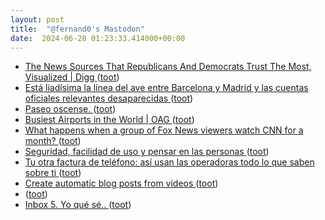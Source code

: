 ```yaml
---
layout: post
title:  "@fernand0's Mastodon"
date:  2024-06-28 01:23:33.414000+00:00
---
```

*  [The News Sources That Republicans And Democrats Trust The Most, Visualized \| Digg ](https://digg.com/above-the-fold/link/usa-democrats-and-republican-difference-in-news-source-and-trust-poll-yougov-economist-CxPpgzyW8) ([toot](https://mastodon.social/@fernand0/112691630139590035))
*  [Está liadísima la línea del ave entre Barcelona y Madrid y las cuentas oficiales relevantes desaparecidas ](https://mastodon.social/@fernand0/112690073018182169) ([toot](https://mastodon.social/@fernand0/112690073018182169))
*  [Paseo oscense. ](https://avecesunafoto.wordpress.com/2024/06/27/paseo-oscense) ([toot](https://mastodon.social/@fernand0/112689752022296537))
*  [Busiest Airports in the World \| OAG ](https://www.oag.com/busiest-airports-worl) ([toot](https://mastodon.social/@fernand0/112689714876801487))
*  [What happens when a group of Fox News viewers watch CNN for a month? ](https://www.theguardian.com/media/2022/apr/11/fox-news-viewers-watch-cnn-stud) ([toot](https://mastodon.social/@fernand0/112689610740957615))
*  [Seguridad, facilidad de uso y pensar en las personas ](http://fernand0.github.io//ciberseguridad-usabilidad-economia) ([toot](https://mastodon.social/@fernand0/112689431974178156))
*  [Tu otra factura de teléfono: así usan las operadoras todo lo que saben sobre ti ](https://www.elconfidencial.com/tecnologia/2022-04-08/datos-personales-operadores-fibras-movil_3405245) ([toot](https://mastodon.social/@fernand0/112689274919458457))
*  [Create automatic blog posts from videos ](https://dev.to/karinakato/create-automatic-blog-posts-from-videos-1c6) ([toot](https://mastodon.social/@fernand0/112689039672136799))
*  [ ](https://paquita.masto.host/@manu) ([toot](https://mastodon.social/@fernand0/112688518177074547))
*  [Inbox 5. Yo qué sé.. ](https://mastodon.social/@fernand0/112688466441417615) ([toot](https://mastodon.social/@fernand0/112688466441417615))
